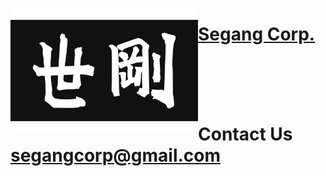 [<img align="left" width="300" height="200" src="segang_logo.jpg">](index.md)

# [Segang Corp.](index.md)
<br><br><br><br>

# Contact Us &nbsp;&nbsp;&nbsp;&nbsp;&nbsp; segangcorp@gmail.com
